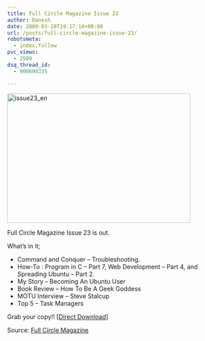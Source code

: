 ```yaml
---
title: Full Circle Magazine Issue 23
author: Danesh
date: 2009-03-28T19:17:14+00:00
url: /posts/full-circle-magazine-issue-23/
robotsmeta:
  - index,follow
pvc_views:
  - 2509
dsq_thread_id:
  - 900698335

---
```

<img loading="lazy" class="alignnone size-full wp-image-1339" title="issue23_en" src="/wp-content/uploads/2009/03/issue23_en.png" alt="issue23_en" width="424" height="300" />

Full Circle Magazine Issue 23 is out.

What&#8217;s in it;

  * Command and Conquer &#8211; Troubleshooting.
  * How-To : Program in C &#8211; Part 7, Web Development &#8211; Part 4, and Spreading Ubuntu &#8211; Part 2.
  * My Story &#8211; Becoming An Ubuntu User
  * Book Review &#8211; How To Be A Geek Goddess
  * MOTU Interview &#8211; Steve Stalcup
  * Top 5 &#8211; Task Managers

Grab your copy!! [[Direct Download][1]]

Source: [Full Circle Magazine][2]

 [1]: http://dl.fullcirclemagazine.org/issue23_en.pdf
 [2]: http://fullcirclemagazine.org/issue-23/